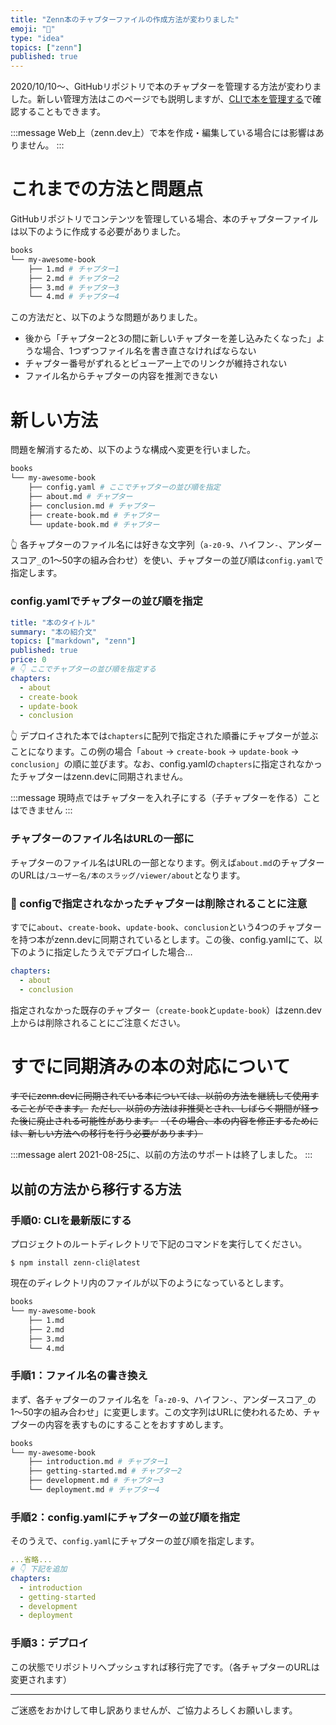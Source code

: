```yaml
---
title: "Zenn本のチャプターファイルの作成方法が変わりました"
emoji: "🙏"
type: "idea"
topics: ["zenn"]
published: true
---
```


2020/10/10〜、GitHubリポジトリで本のチャプターを管理する方法が変わりました。新しい管理方法はこのページでも説明しますが、[CLIで本を管理する](https://zenn.dev/zenn/articles/zenn-cli-guide#cli%E3%81%A7%E6%9C%AC%EF%BC%88book%EF%BC%89%E3%82%92%E7%AE%A1%E7%90%86%E3%81%99%E3%82%8B)で確認することもできます。

:::message
Web上（zenn.dev上）で本を作成・編集している場合には影響はありません。
:::

# これまでの方法と問題点
GitHubリポジトリでコンテンツを管理している場合、本のチャプターファイルは以下のように作成する必要がありました。

```bash
books
└── my-awesome-book
    ├── 1.md # チャプター1
    ├── 2.md # チャプター2
    ├── 3.md # チャプター3
    └── 4.md # チャプター4
```

この方法だと、以下のような問題がありました。
- 後から「チャプター2と3の間に新しいチャプターを差し込みたくなった」ような場合、1つずつファイル名を書き直さなければならない
- チャプター番号がずれるとビューアー上でのリンクが維持されない
- ファイル名からチャプターの内容を推測できない


# 新しい方法
問題を解消するため、以下のような構成へ変更を行いました。

```bash
books
└── my-awesome-book
    ├── config.yaml # ここでチャプターの並び順を指定
    ├── about.md # チャプター
    ├── conclusion.md # チャプター
    ├── create-book.md # チャプター
    └── update-book.md # チャプター
```

👆 各チャプターのファイル名には好きな文字列（`a-z0-9`、ハイフン`-`、アンダースコア`_`の1〜50字の組み合わせ）を使い、チャプターの並び順は`config.yaml`で指定します。

### config.yamlでチャプターの並び順を指定
```yaml
title: "本のタイトル"
summary: "本の紹介文"
topics: ["markdown", "zenn"]
published: true
price: 0
# 👇 ここでチャプターの並び順を指定する
chapters:
  - about
  - create-book
  - update-book
  - conclusion
```

👆 デプロイされた本では`chapters`に配列で指定された順番にチャプターが並ぶことになります。この例の場合「`about` → `create-book` → `update-book` → `conclusion`」の順に並びます。なお、config.yamlの`chapters`に指定されなかったチャプターはzenn.devに同期されません。


:::message
現時点ではチャプターを入れ子にする（子チャプターを作る）ことはできません
:::

### チャプターのファイル名はURLの一部に
チャプターのファイル名はURLの一部となります。例えば`about.md`のチャプターのURLは`/ユーザー名/本のスラッグ/viewer/about`となります。


### 🚩 configで指定されなかったチャプターは削除されることに注意
すでに`about`、`create-book`、`update-book`、`conclusion`という4つのチャプターを持つ本がzenn.devに同期されているとします。この後、config.yamlにて、以下のように指定したうえでデプロイした場合…
```yaml
chapters:
  - about
  - conclusion
```
指定されなかった既存のチャプター（`create-book`と`update-book`）はzenn.dev上からは削除されることにご注意ください。

# すでに同期済みの本の対応について
~~すでにzenn.devに同期されている本については、以前の方法を継続して使用することができます。~~
~~ただし、以前の方法は非推奨とされ、しばらく期間が経った後に廃止される可能性があります。~~
~~（その場合、本の内容を修正するためには、新しい方法への移行を行う必要があります）~~

:::message alert
2021-08-25に、以前の方法のサポートは終了しました。
:::

## 以前の方法から移行する方法

### 手順0: CLIを最新版にする
プロジェクトのルートディレクトリで下記のコマンドを実行してください。
```
$ npm install zenn-cli@latest
```


現在のディレクトリ内のファイルが以下のようになっているとします。
```bash
books
└── my-awesome-book
    ├── 1.md
    ├── 2.md
    ├── 3.md
    └── 4.md
```

### 手順1：ファイル名の書き換え
まず、各チャプターのファイル名を「`a-z0-9`、ハイフン`-`、アンダースコア`_`の1〜50字の組み合わせ」に変更します。この文字列はURLに使われるため、チャプターの内容を表すものにすることをおすすめします。
```bash
books
└── my-awesome-book
    ├── introduction.md # チャプター1
    ├── getting-started.md # チャプター2
    ├── development.md # チャプター3
    └── deployment.md # チャプター4
```


### 手順2：config.yamlにチャプターの並び順を指定
そのうえで、`config.yaml`にチャプターの並び順を指定します。

```yaml
...省略...
# 👇 下記を追加
chapters:
  - introduction
  - getting-started
  - development
  - deployment
```

### 手順3：デプロイ
この状態でリポジトリへプッシュすれば移行完了です。（各チャプターのURLは変更されます）

---

ご迷惑をおかけして申し訳ありませんが、ご協力よろしくお願いします。
